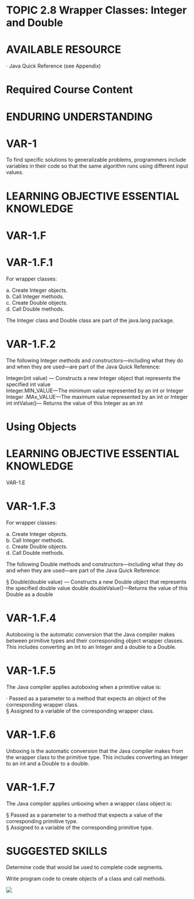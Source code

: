 # TOPIC 2.8 Wrapper Classes: Integer and Double  

# AVAILABLE RESOURCE  

· Java Quick Reference (see Appendix)  

# Required Course Content  

# ENDURING UNDERSTANDING  

# VAR-1  

To find specific solutions to generalizable problems, programmers include variables in their code so that the same algorithm runs using different input values.  

# LEARNING OBJECTIVE ESSENTIAL KNOWLEDGE  

# VAR-1.F  

# VAR-1.F.1  

For wrapper classes:  

a. Create Integer objects.   
b. Call Integer methods.   
c. Create Double objects.   
d. Call Double methods.  

The Integer class and Double class are part of the java.lang package.  

# VAR-1.F.2  

The following Integer methods and constructors—including what they do and when they are used—are part of the Java Quick Reference:  

Integer(int value) — Constructs a new Integer object that represents the specified int value   
Integer.MIN_VALUE—The minimum value represented by an int or Integer Integer .MAx_VALUE—The maximum value represented by an int or Integer int intValue()— Returns the value of this Integer as an int  

# Using Objects  

# LEARNING OBJECTIVE ESSENTIAL KNOWLEDGE  

VAR-1.E  

# VAR-1.F.3  

For wrapper classes:  

a. Create Integer objects.   
b. Call Integer methods.   
c. Create Double objects.   
d. Call Double methods.  

The following Double methods and constructors—including what they do and when they are used—are part of the Java Quick Reference:  

§ Double(double value) — Constructs a new Double object that represents the specified double value double doubleValue()—Returns the value of this Double as a double  

# VAR-1.F.4  

Autoboxing is the automatic conversion that the Java compiler makes between primitive types and their corresponding object wrapper classes. This includes converting an int to an Integer and a double to a Double.  

# VAR-1.F.5  

The Java compiler applies autoboxing when a primitive value is:  

· Passed as a parameter to a method that expects an object of the corresponding wrapper class.   
§ Assigned to a variable of the corresponding wrapper class.  

# VAR-1.F.6  

Unboxing is the automatic conversion that the Java compiler makes from the wrapper class to the primitive type. This includes converting an Integer to an int and a Double to a double.  

# VAR-1.F.7  

The Java compiler applies unboxing when a wrapper class object is:  

§ Passed as a parameter to a method that expects a value of the corresponding primitive type.   
§ Assigned to a variable of the corresponding primitive type.  

# SUGGESTED SKILLS  

Determine code that would be used to complete code segments.  

Write program code to create objects of a class and call methods.  

![](images/af5059513df8dc8bb3a821a07eee69c59563da3b5af55eedec72178afa973675.jpg)